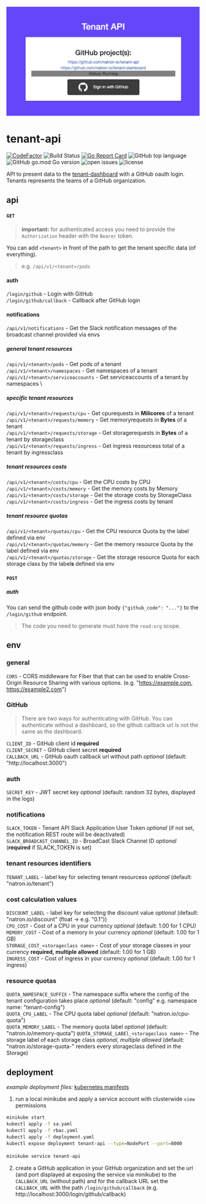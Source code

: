 <p align="center">
  <img src="docs/images/tenant-api-screenshot.png" />
</p>

# tenant-api
[![CodeFactor](https://www.codefactor.io/repository/github/natron-io/tenant-api/badge)](https://www.codefactor.io/repository/github/natron-io/tenant-api)
![Build Status](https://github.com/natron-io/tenant-api/workflows/CI/badge.svg) 
[![Go Report Card](https://goreportcard.com/badge/github.com/natron-io/tenant-api)](https://goreportcard.com/report/github.com/natron-io/tenant-api) 
![GitHub top language](https://img.shields.io/github/languages/top/natron-io/tenant-api)
![GitHub go.mod Go version](https://img.shields.io/github/go-mod/go-version/natron-io/tenant-api) 
![open issues](https://img.shields.io/github/issues-raw/natron-io/tenant-api)
![license](https://img.shields.io/github/license/natron-io/tenant-api)

API to present data to the [tenant-dashboard](https://github.com/natron-io/tenant-dashboard) with a GitHub oauth login.
Tenants represents the teams of a GitHub organization.

## api

#### `GET`
> **important:** for authenticated access you need to provide the `Authorization` header with the `Bearer` token.

You can add `<tenant>` in front of the path to get the tenant specific data (of everything). 
> e.g. `/api/v1/<tenant>/pods`
#### auth
`/login/github` - Login with GitHub \
`/login/github/callback` - Callback after GitHub login

#### notifications
`/api/v1/notifications` - Get the Slack notification messages of the broadcast channel provided via envs

##### general tenant resources
`/api/v1/<tenant>/pods` - Get pods of a tenant \
`/api/v1/<tenant>/namespaces` - Get namespaces of a tenant \
`/api/v1/<tenant>/serviceaccounts` - Get serviceaccounts of a tenant by namespaces \

##### specific tenant resources
`/api/v1/<tenant>/requests/cpu` - Get cpurequests in **Milicores** of a tenant \
`/api/v1/<tenant>/requests/memory` - Get memoryrequests in **Bytes** of a tenant \
`/api/v1/<tenant>/requests/storage` - Get storagerequests in **Bytes** of a tenant by storageclass \
`/api/v1/<tenant>/requests/ingress` - Get ingress resourcess total of a tenant by ingressclass

##### tenant resources costs
`/api/v1/<tenant>/costs/cpu` - Get the CPU costs by CPU \
`/api/v1/<tenant>/costs/memory` - Get the memory costs by Memory \
`/api/v1/<tenant>/costs/storage` - Get the storage costs by StorageClass \
`/api/v1/<tenant>/costs/ingress` - Get the ingress costs by tenant

##### tenant resource quotas
`/api/v1/<tenant>/quotas/cpu` - Get the CPU resource Quota by the label defined via env \
`/api/v1/<tenant>/quotas/memory` - Get the memory resource Quota by the label defined via env \
`/api/v1/<tenant>/quotas/storage` - Get the storage resource Quota for each storage class by the label**s** defined via env 


#### `POST`

##### auth
You can send the github code with json body `{"github_code": "..."}` to the `/login/github` endpoint.
> The code you need to generate must have the `read:org` scope.

## env

### general
`CORS` - CORS middleware for Fiber that that can be used to enable Cross-Origin Resource Sharing with various options. (e.g. "https://example.com, https://example2.com")

### GitHub
> There are two ways for authenticating with GitHub. You can authenticate without a dashboard, so the github callback url is not the same as the dashboard.

`CLIENT_ID` - GitHub client id **required** \
`CLIENT_SECRET` - GitHub client secret **required** \
`CALLBACK_URL` - GitHub oauth callback url without path *optional* (default: "http://localhost:3000")

### auth
`SECRET_KEY` - JWT secret key *optional* (default: random 32 bytes, displayed in the logs)

### notifications
`SLACK_TOKEN` - Tenant API Slack Application User Token *optional* (if not set, the notification REST route will be deactivated) \
`SLACK_BROADCAST_CHANNEL_ID` - BroadCast Slack Channel ID *optional* (**required** if SLACK_TOKEN is set)

### tenant resources identifiers
`TENANT_LABEL` - label key for selecting tenant resourcess *optional* (default: "natron.io/tenant")

### cost calculation values
`DISCOUNT_LABEL` - label key for selecting the discount value *optional* (default: "natron.io/discount" (float -> e.g. "0.1")) \
`CPU_COST` - Cost of a CPU in your currency *optional* (default: 1.00 for 1 CPU) \
`MEMORY_COST` - Cost of a memory in your currency *optional* (default: 1.00 for 1 GB) \
`STORAGE_COST_<storageclass name>` - Cost of your storage classes in your currency **required, multiple allowed** (default: 1.00 for 1 GB) \
`INGRESS_COST` - Cost of ingress in your currency *optional* (default: 1.00 for 1 ingress)

### resource quotas
`QUOTA_NAMESPACE_SUFFIX` - The namespace suffix where the config of the tenant configuration takes place *optional* (default: "config" e.g. namespace name: "tenant-config") \
`QUOTA_CPU_LABEL` - The CPU quota label *optional* (default: "natron.io/cpu-quota") \
`QUOTA_MEMORY_LABEL` - The memory quota label *optional* (default: "natron.io/memory-quota")
`QUOTA_STORAGE_LABEl_<storageclass name>` - The storage label of each storage class *optional, multiple allowed* (default: "natron.io/storage-quota-<storageclass name>" renders every storageclass defined in the Storage)

## deployment
*example deployment files:* [kubernetes manifests](docs/kubernetes)

1. run a local minikube and apply a service account with clusterwide `view` permissions
```bash
minikube start
kubectl apply -f sa.yaml
kubectl apply -f rbac.yaml
kubectl apply -f deployment.yaml
kubectl expose deployment tenant-api --type=NodePort --port=8000

minikube service tenant-api
```
2. create a GitHub application in your GitHub organization and set the url (and port displayed at exposing the service via minikube) to the `CALLBACK_URL` (without path) and for the callback URL set the `CALLBACK_URL` with the path `/login/github/callback` (e.g. http://localhost:3000/login/github/callback)
